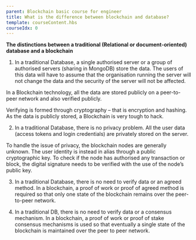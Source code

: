 ```yaml
---
parent: Blockchain basic course for engineer
title: What is the difference between blockchain and database?
template: courseContent.hbs
courseIdx: 0
---
```

__The distinctions between a traditional (Relational or document-oriented) database and a blockchain__

1. In a traditional Database, a single authorised server or a group of authorised servers (sharing in MongoDB) store the data. The users of this data will have to assume that the organisation running the server will not change the data and the security of the server will not be affected.

In a Blockchain technology, all the data are stored publicly on a peer-to-peer network and also verified publicly.

Verifying is formed through cryptography – that is encryption and hashing. As the data is publicly stored, a Blockchain is very tough to hack.

2. In a traditional Database, there is no privacy problem. All the user data (access tokens and login credentials) are privately stored on the server.

To handle the issue of privacy, the blockchain nodes are generally unknown. The user identity is instead in alias through a public cryptographic key. To check if the node has authorised any transaction or block, the digital signature needs to be verified with the use of the node’s public key.

3. In a traditional Database, there is no need to verify data or an agreed method. In a blockchain, a proof of work or proof of agreed method is required so that only one state of the blockchain remains over the peer-to-peer network.

4. In a traditional DB, there is no need to verify data or a consensus mechanism. In a blockchain, a proof of work or proof of stake consensus mechanisms is used so that eventually a single state of the blockchain is maintained over the peer to peer network.
